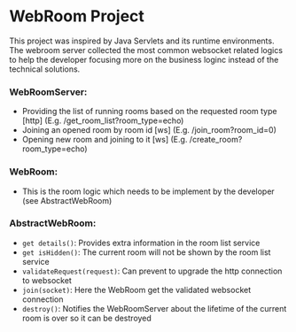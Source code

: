 # WebRoom Project

This project was inspired by Java Servlets and its runtime environments.
The webroom server collected the most common websocket related logics to help the developer focusing more on the business loginc instead of the technical solutions. 

### WebRoomServer:

- Providing the list of running rooms based on the requested room type [http] (E.g. /get_room_list?room_type=echo)
- Joining an opened room by room id [ws] (E.g. /join_room?room_id=0)
- Opening new room and joining to it [ws] (E.g. /create_room?room_type=echo)

### WebRoom:

- This is the room logic which needs to be implement by the developer (see AbstractWebRoom)

### AbstractWebRoom:

- `get details()`: Provides extra information in the room list service
- `get isHidden()`: The current room will not be shown by the room list service
- `validateRequest(request)`: Can prevent to upgrade the http connection to websocket
- `join(socket)`: Here the WebRoom get the validated websocket connection
- `destroy()`: Notifies the WebRoomServer about the lifetime of the current room is over so it can be destroyed
